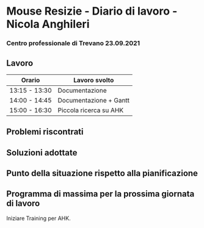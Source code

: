 # Mouse Resizie - Diario di lavoro - Nicola Anghileri
### Centro professionale di Trevano 23.09.2021

## Lavoro

|Orario        |Lavoro svolto                                     
|--------------|------------------------------------------------- |
|13:15 - 13:30 | Documentazione| 
|14:00 - 14:45 | Documentazione + Gantt   |
|15:00 - 16:30 | Piccola ricerca su AHK |


## Problemi riscontrati

## Soluzioni adottate

## Punto della situazione rispetto alla pianificazione

## Programma di massima per la prossima giornata di lavoro
Iniziare Training per AHK.